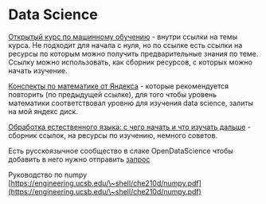 # Data Science

[Открытый курс по машинному обучению](https://habrahabr.ru/company/ods/blog/322626/) - внутри ссылки на темы курса. Не подходит для начала с нуля, но по ссылке есть ссылки на ресурсы по которым можно получить предварительные знания по теме. Ссылку можно использовать, как сборник ресурсов, с которых можно начать изучение.

[Конспекты по математике от Яндекса](https://yadi.sk/d/CAnZjqYI3PxFP7) - которые рекомендуется повторить (по предыдущей ссылке), для того чтобы уровень математики соответствовал уровню для изучения data science, залиты на мой яндекс диск.

[Обработка естественного языка: с чего начать и что изучать дальше](https://proglib.io/p/how-to-start-nlp/) - сборник ссылок, на ресурсы по изучению, немного советов.

Есть русскоязычное сообщество в слаке OpenDataScience чтобы добавить в него нужно отправить [запрос](https://docs.google.com/forms/d/e/1FAIpQLSdjQB90EdZGV7Eelwo20WFC1ziP884FR_mtrsrdXPhEKIB3Ow/viewform)

Руководство по numpy [https://engineering.ucsb.edu/\~shell/che210d/numpy.pdf](https://engineering.ucsb.edu/\~shell/che210d/numpy.pdf)
